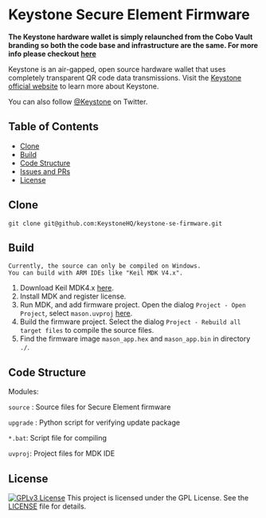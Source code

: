 # Keystone Secure Element Firmware

**The Keystone hardware wallet is simply relaunched from the Cobo Vault branding so both the code base and infrastructure are the same. For more info please checkout [here](https://blog.keyst.one/leaving-cobo-to-continue-the-cobo-vault-legacy-29bb2f8f026e)**


Keystone is an air-gapped, open source hardware wallet that uses completely transparent QR code data transmissions. Visit the [Keystone official website]( https://keyst.one)  to learn more about Keystone.

You can also follow [@Keystone](https://twitter.com/KeystoneWallet) on Twitter.


## Table of Contents

- [Clone](#clone)
- [Build](#build)
- [Code Structure](#code-structure)
- [Issues and PRs](#issues-and-prs)
- [License](#license)

## Clone

    git clone git@github.com:KeystoneHQ/keystone-se-firmware.git

## Build
    Currently, the source can only be compiled on Windows.
    You can build with ARM IDEs like "Keil MDK V4.x".
1. Download Keil MDK4.x [here](https://www.keil.com/demo/eval/armv4.htm).
2. Install MDK and register license.
3. Run MDK, and add firmware project. Open the dialog `Project - Open Project`, select `mason.uvproj` [here](./mason.uvproj).
4. Build the firmware project. Select the dialog `Project - Rebuild all target files` to compile the source files.
5. Find the firmware image `mason_app.hex` and `mason_app.bin` in directory `./`.

## Code Structure
Modules:

`source` : Source files for Secure Element firmware

`upgrade` : Python script for verifying update package

`*.bat`: Script file for compiling

`uvproj`: Project files for MDK IDE

## License
[![GPLv3 License](https://img.shields.io/badge/License-GPL%20v3-green.svg)](https://opensource.org/licenses/)
This project is licensed under the GPL License. See the [LICENSE](LICENSE) file for details.
